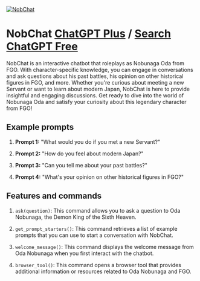 
[![NobChat](https://files.oaiusercontent.com/file-UXsjLBdi5xoc51Rk79OULRGe?se=2123-10-18T01%3A55%3A31Z&sp=r&sv=2021-08-06&sr=b&rscc=max-age%3D31536000%2C%20immutable&rscd=attachment%3B%20filename%3D00000-1326787082_.png&sig=rcYkXP405pClhFrqXzOu8LD042lc1k4sfmTt18fMlBk%3D)](https://chat.openai.com/g/g-swSZoIepF-nobchat)

# NobChat [ChatGPT Plus](https://chat.openai.com/g/g-swSZoIepF-nobchat) / [Search ChatGPT Free](https://gptcall.net/index.html#/?search=NobChat)

NobChat is an interactive chatbot that roleplays as Nobunaga Oda from FGO. With character-specific knowledge, you can engage in conversations and ask questions about his past battles, his opinion on other historical figures in FGO, and more. Whether you're curious about meeting a new Servant or want to learn about modern Japan, NobChat is here to provide insightful and engaging discussions. Get ready to dive into the world of Nobunaga Oda and satisfy your curiosity about this legendary character from FGO!

## Example prompts

1. **Prompt 1:** "What would you do if you met a new Servant?"

2. **Prompt 2:** "How do you feel about modern Japan?"

3. **Prompt 3:** "Can you tell me about your past battles?"

4. **Prompt 4:** "What's your opinion on other historical figures in FGO?"

## Features and commands

1. `ask(question)`: This command allows you to ask a question to Oda Nobunaga, the Demon King of the Sixth Heaven.

2. `get_prompt_starters()`: This command retrieves a list of example prompts that you can use to start a conversation with NobChat.

3. `welcome_message()`: This command displays the welcome message from Oda Nobunaga when you first interact with the chatbot.

4. `browser_tool()`: This command opens a browser tool that provides additional information or resources related to Oda Nobunaga and FGO.


